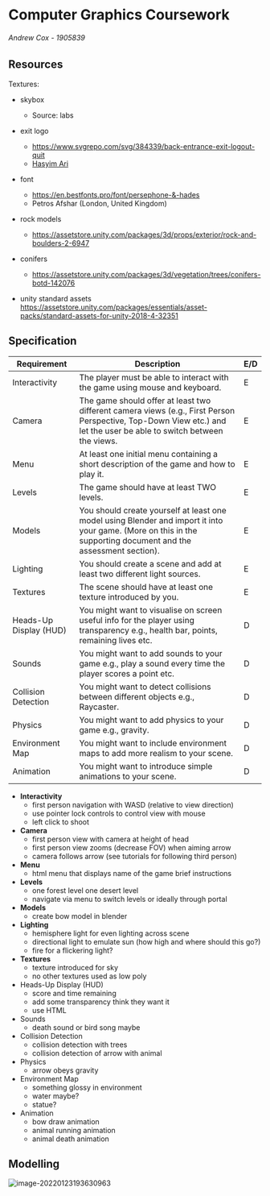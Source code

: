 # Computer Graphics Coursework
###### Andrew Cox - 1905839

## Resources

Textures:
- skybox
  - Source: labs
- exit logo
  - https://www.svgrepo.com/svg/384339/back-entrance-exit-logout-quit
  - [Hasyim Ari](https://www.behance.net/_hasyimasari/)

- font
  - https://en.bestfonts.pro/font/persephone-&-hades
  - Petros Afshar (London, United Kingdom)

- rock models
  - https://assetstore.unity.com/packages/3d/props/exterior/rock-and-boulders-2-6947

- conifers
  - https://assetstore.unity.com/packages/3d/vegetation/trees/conifers-botd-142076

- unity standard assets https://assetstore.unity.com/packages/essentials/asset-packs/standard-assets-for-unity-2018-4-32351

## Specification

| Requirement            | Description                                                  | E/D  |
| ---------------------- | ------------------------------------------------------------ | ---- |
| Interactivity          | The player must be able to interact with the game using mouse and  keyboard. | E    |
| Camera                 | The game should offer at least two different camera views (e.g., First  Person Perspective, Top-Down View etc.) and let the user be able to switch  between the views. | E    |
| Menu                   | At least one initial menu containing a short description of the game and  how to play it. | E    |
| Levels                 | The game should have at least TWO levels.                    | E    |
| Models                 | You should create yourself at least one model using Blender and import it  into your game. (More on this in the supporting document and the assessment  section). | E    |
| Lighting               | You should create a scene and add at least two different light sources. | E    |
| Textures               | The scene should have at least one texture introduced by you. | E    |
| Heads-Up Display (HUD) | You might want to visualise on screen useful info for the player using  transparency e.g., health bar, points, remaining lives etc. | D    |
| Sounds                 | You might want to add sounds to your game e.g., play a sound every time  the player scores a point etc. | D    |
| Collision Detection    | You might want to detect collisions between different objects e.g.,  Raycaster. | D    |
| Physics                | You might want to add physics to your game e.g., gravity.    | D    |
| Environment Map        | You might want to include environment maps to add more realism to your  scene. | D    |
| Animation              | You might want to introduce simple animations to your scene. | D    |

- **Interactivity**
  - first person navigation with WASD (relative to view direction)
  - use pointer lock controls to control view with mouse
  - left click to shoot
- **Camera**
  - first person view with camera at height of head
  - first person view zooms (decrease FOV) when aiming arrow
  - camera follows arrow (see tutorials for following third person)
- **Menu**
  - html menu that displays name of the game brief instructions
- **Levels**
  - one forest level one desert level
  - navigate via menu to switch levels or ideally through portal
- **Models**
  - create bow model in blender
- **Lighting**
  - hemisphere light for even lighting across scene
  - directional light to emulate sun (how high and where should this go?)
  - fire for a flickering light?
- **Textures**
  - texture introduced for sky
  - no other textures used as low poly
- Heads-Up Display (HUD) 
  - score and time remaining
  - add some transparency think they want it
  - use HTML
- Sounds
  - death sound or bird song maybe
- Collision Detection
  - collision detection with trees
  - collision detection of arrow with animal
- Physics
  - arrow obeys gravity
- Environment Map
  - something glossy in environment
  - water maybe?
  - statue?
- Animation
  - bow draw animation
  - animal running animation
  - animal death animation

## Modelling

![image-20220123193630963](C:\Users\valsp\source\repos\cs324-cw\images\image-20220123193630963.png)